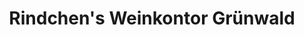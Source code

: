 ---
title: "Rindchen's Weinkontor Grünwald"
url: /gruenwald/rindchens-weinkontor-gruenwald/
shop: Wein
---